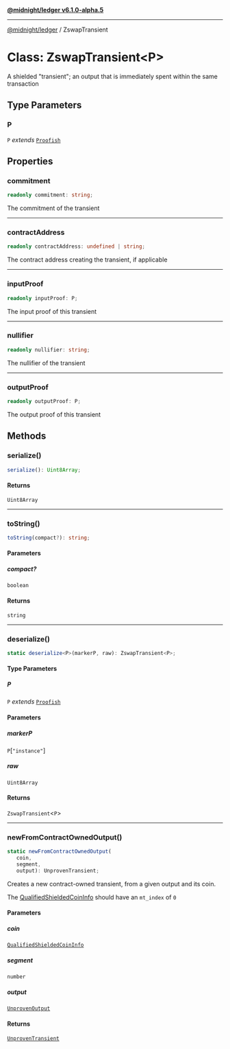 [**@midnight/ledger v6.1.0-alpha.5**](../README.md)

***

[@midnight/ledger](../globals.md) / ZswapTransient

# Class: ZswapTransient\<P\>

A shielded "transient"; an output that is immediately spent within the same
transaction

## Type Parameters

### P

`P` *extends* [`Proofish`](../type-aliases/Proofish.md)

## Properties

### commitment

```ts
readonly commitment: string;
```

The commitment of the transient

***

### contractAddress

```ts
readonly contractAddress: undefined | string;
```

The contract address creating the transient, if applicable

***

### inputProof

```ts
readonly inputProof: P;
```

The input proof of this transient

***

### nullifier

```ts
readonly nullifier: string;
```

The nullifier of the transient

***

### outputProof

```ts
readonly outputProof: P;
```

The output proof of this transient

## Methods

### serialize()

```ts
serialize(): Uint8Array;
```

#### Returns

`Uint8Array`

***

### toString()

```ts
toString(compact?): string;
```

#### Parameters

##### compact?

`boolean`

#### Returns

`string`

***

### deserialize()

```ts
static deserialize<P>(markerP, raw): ZswapTransient<P>;
```

#### Type Parameters

##### P

`P` *extends* [`Proofish`](../type-aliases/Proofish.md)

#### Parameters

##### markerP

`P`\[`"instance"`\]

##### raw

`Uint8Array`

#### Returns

`ZswapTransient`\<`P`\>

***

### newFromContractOwnedOutput()

```ts
static newFromContractOwnedOutput(
   coin, 
   segment, 
   output): UnprovenTransient;
```

Creates a new contract-owned transient, from a given output and its coin.

The [QualifiedShieldedCoinInfo](../type-aliases/QualifiedShieldedCoinInfo.md) should have an `mt_index` of `0`

#### Parameters

##### coin

[`QualifiedShieldedCoinInfo`](../type-aliases/QualifiedShieldedCoinInfo.md)

##### segment

`number`

##### output

[`UnprovenOutput`](../type-aliases/UnprovenOutput.md)

#### Returns

[`UnprovenTransient`](../type-aliases/UnprovenTransient.md)
